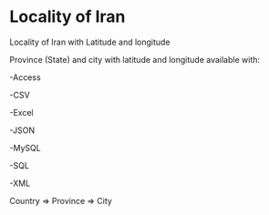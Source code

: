 Locality of Iran
=============

Locality of Iran with Latitude and longitude

Province (State) and city with latitude and longitude available with:

-Access

-CSV

-Excel

-JSON

-MySQL

-SQL

-XML

Country => Province => City
